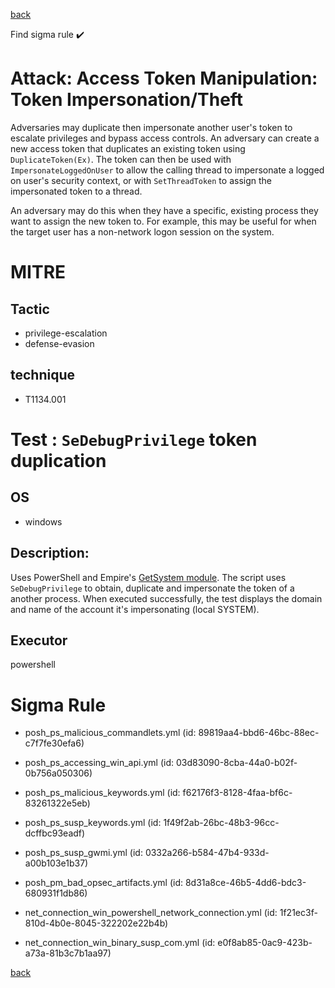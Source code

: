 
[back](../index.md)

Find sigma rule :heavy_check_mark: 

# Attack: Access Token Manipulation: Token Impersonation/Theft 

Adversaries may duplicate then impersonate another user's token to escalate privileges and bypass access controls. An adversary can create a new access token that duplicates an existing token using <code>DuplicateToken(Ex)</code>. The token can then be used with <code>ImpersonateLoggedOnUser</code> to allow the calling thread to impersonate a logged on user's security context, or with <code>SetThreadToken</code> to assign the impersonated token to a thread.

An adversary may do this when they have a specific, existing process they want to assign the new token to. For example, this may be useful for when the target user has a non-network logon session on the system.

# MITRE
## Tactic
  - privilege-escalation
  - defense-evasion


## technique
  - T1134.001


# Test : `SeDebugPrivilege` token duplication
## OS
  - windows


## Description:
Uses PowerShell and Empire's [GetSystem module](https://github.com/BC-SECURITY/Empire/blob/v3.4.0/data/module_source/privesc/Get-System.ps1). The script uses `SeDebugPrivilege` to obtain, duplicate and impersonate the token of a another process.
When executed successfully, the test displays the domain and name of the account it's impersonating (local SYSTEM).

## Executor
powershell

# Sigma Rule
 - posh_ps_malicious_commandlets.yml (id: 89819aa4-bbd6-46bc-88ec-c7f7fe30efa6)

 - posh_ps_accessing_win_api.yml (id: 03d83090-8cba-44a0-b02f-0b756a050306)

 - posh_ps_malicious_keywords.yml (id: f62176f3-8128-4faa-bf6c-83261322e5eb)

 - posh_ps_susp_keywords.yml (id: 1f49f2ab-26bc-48b3-96cc-dcffbc93eadf)

 - posh_ps_susp_gwmi.yml (id: 0332a266-b584-47b4-933d-a00b103e1b37)

 - posh_pm_bad_opsec_artifacts.yml (id: 8d31a8ce-46b5-4dd6-bdc3-680931f1db86)

 - net_connection_win_powershell_network_connection.yml (id: 1f21ec3f-810d-4b0e-8045-322202e22b4b)

 - net_connection_win_binary_susp_com.yml (id: e0f8ab85-0ac9-423b-a73a-81b3c7b1aa97)



[back](../index.md)
